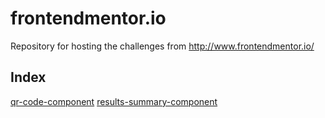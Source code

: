 # frontendmentor.io

Repository for hosting the challenges from http://www.frontendmentor.io/

## Index

[qr-code-component](https://lmarchesoti.github.io/frontendmentor.io/qr-code-component/)
[results-summary-component](https://lmarchesoti.github.io/frontendmentor.io/results-summary-component/)

